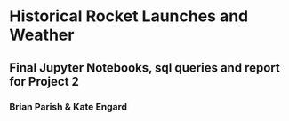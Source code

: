 # Historical Rocket Launches and Weather
## Final Jupyter Notebooks, sql queries and report for Project 2
### Brian Parish & Kate Engard
